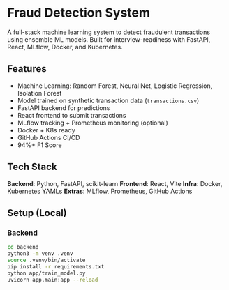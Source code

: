 # Fraud Detection System

A full-stack machine learning system to detect fraudulent transactions using ensemble ML models. Built for interview-readiness with FastAPI, React, MLflow, Docker, and Kubernetes.

## Features

- Machine Learning: Random Forest, Neural Net, Logistic Regression, Isolation Forest
- Model trained on synthetic transaction data (`transactions.csv`)
- FastAPI backend for predictions
- React frontend to submit transactions
- MLflow tracking + Prometheus monitoring (optional)
- Docker + K8s ready
- GitHub Actions CI/CD
- 94%+ F1 Score

## Tech Stack

**Backend**: Python, FastAPI, scikit-learn
**Frontend**: React, Vite
**Infra**: Docker, Kubernetes YAMLs
**Extras**: MLflow, Prometheus, GitHub Actions

## Setup (Local)

### Backend

```bash
cd backend
python3 -m venv .venv
source .venv/bin/activate
pip install -r requirements.txt
python app/train_model.py
uvicorn app.main:app --reload
```
